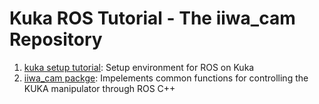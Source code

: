 # Kuka ROS Tutorial - The iiwa_cam Repository


1. [kuka setup tutorial](wiki/kuka_ros_setup.md): Setup environment for ROS on Kuka
1. [iiwa_cam packge](iiwa_cam/README.md): Impelements common functions for controlling the KUKA manipulator through ROS C++